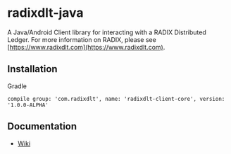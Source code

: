 # radixdlt-java
A Java/Android Client library for interacting with a RADIX Distributed Ledger.
For more information on RADIX, please see [https://www.radixdlt.com](https://www.radixdlt.com).

## Installation
Gradle
```
compile group: 'com.radixdlt', name: 'radixdlt-client-core', version: '1.0.0-ALPHA'
```

## Documentation
* [Wiki](https://github.com/radixdlt/radixdlt-java/wiki)

